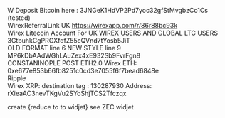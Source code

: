 W
Deposit Bitcoin here :     3JNGeK1HdVP2Pd7yoc32gfStMvgbzCo1Cs   (tested)  
WirexReferralLink UK 
https://wirexapp.com/r/86r88bc93k  
Wirex Litecoin Account For UK WIREX USERS AND GLOBAL LTC USERS
3GtbuhkCgPRGXfdfZ55cQVnd7tYosb5JiT  
OLD FORMAT line 6
NEW STYLE  line 9
MP6kDbAAdWGhLAuZex4xE932Sb9FvrFgn8  
CONSTANINOPLE POST ETH2.0
Wirex ETH:
0xe677e853b66fb8251c0cd3e7055f6f7bead6848e  
Ripple  
Wirex XRP:
destination tag :
130287930
Address:
rXieaAC3nevTKgVu2SYoShjTCS2Tfczqx

create {reduce to to widjet}
see ZEC widjet
